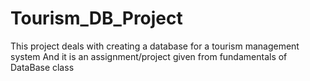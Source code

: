 # Tourism_DB_Project
This project deals with creating a database for a tourism management system
And it is an assignment/project given from fundamentals of DataBase class
